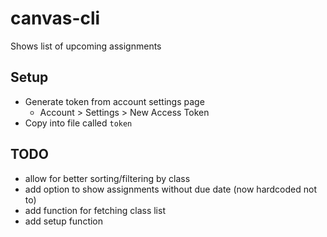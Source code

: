 # canvas-cli

Shows list of upcoming assignments

## Setup

- Generate token from account settings page
	- Account > Settings > New Access Token
- Copy into file called `token`

## TODO
- allow for better sorting/filtering by class
- add option to show assignments without due date (now hardcoded not to)
- add function for fetching class list
- add setup function


